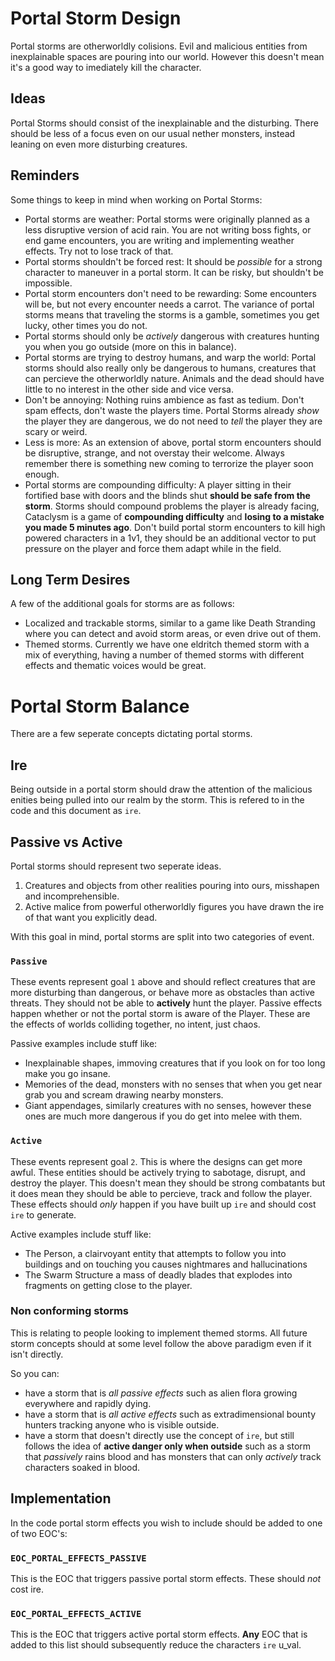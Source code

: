 # Portal Storm Design
Portal storms are otherworldly colisions. Evil and malicious entities from inexplainable spaces are pouring into our world. However this doesn't mean it's a good way to imediately kill the character.

## Ideas
Portal Storms should consist of the inexplainable and the disturbing.  There should be less of a focus even on our usual nether monsters, instead leaning on even more disturbing creatures. 

## Reminders
Some things to keep in mind when working on Portal Storms:
* Portal storms are weather: Portal storms were originally planned as a less disruptive version of acid rain. You are not writing boss fights, or end game encounters, you are writing and implementing weather effects. Try not to lose track of that.
* Portal storms shouldn't be forced rest: It should be *possible* for a strong character to maneuver in a portal storm. It can be risky, but shouldn't be impossible.
* Portal storm encounters don't need to be rewarding: Some encounters will be, but not every encounter needs a carrot. The variance of portal storms means that traveling the storms is a gamble, sometimes you get lucky, other times you do not.
* Portal storms should only be *actively* dangerous with creatures hunting you when you go outside (more on this in balance).
* Portal storms are trying to destroy humans, and warp the world: Portal storms should also really only be dangerous to humans, creatures that can percieve the otherworldly nature. Animals and the dead should have little to no interest in the other side and vice versa.
* Don't be annoying: Nothing ruins ambience as fast as tedium. Don't spam effects, don't waste the players time. Portal Storms already *show* the player they are dangerous, we do not need to *tell* the player they are scary or weird.
* Less is more: As an extension of above, portal storm encounters should be disruptive, strange, and not overstay their welcome. Always remember there is something new coming to terrorize the player soon enough.
* Portal storms are compounding difficulty: A player sitting in their fortified base with doors and the blinds shut **should be safe from the storm**. Storms should compound problems the player is already facing, Cataclysm is a game of **compounding difficulty** and **losing to a mistake you made 5 minutes ago**. Don't build portal storm encounters to kill high powered characters in a 1v1, they should be an additional vector to put pressure on the player and force them adapt while in the field.

## Long Term Desires
A few of the additional goals for storms are as follows:

* Localized and trackable storms, similar to a game like Death Stranding where you can detect and avoid storm areas, or even drive out of them.
* Themed storms. Currently we have one eldritch themed storm with a mix of everything, having a number of themed storms with different effects and thematic voices would be great.

# Portal Storm Balance
There are a few seperate concepts dictating portal storms.

## Ire
Being outside in a portal storm should draw the attention of the malicious enities being pulled into our realm by the storm. This is refered to in the code and this document as `ire`.

## Passive vs Active
Portal storms should represent two seperate ideas.
1. Creatures and objects from other realities pouring into ours, misshapen and incomprehensible.
2. Active malice from powerful otherworldly figures you have drawn the ire of that want you explicitly dead.

With this goal in mind, portal storms are split into two categories of event. 

### `Passive` 
These events represent goal `1` above and should reflect creatures that are more disturbing than dangerous, or behave more as obstacles than active threats. They should not be able to **actively** hunt the player. Passive effects happen whether or not the portal storm is aware of the Player. These are the effects of worlds colliding together, no intent, just chaos. 

Passive examples include stuff like:
* Inexplainable shapes, immoving creatures that if you look on for too long make you go insane.
* Memories of the dead, monsters with no senses that when you get near grab you and scream drawing nearby monsters.
* Giant appendages, similarly creatures with no senses, however these ones are much more dangerous if you do get into melee with them.

### `Active`
These events represent goal `2`. This is where the designs can get more awful. These entities should be actively trying to sabotage, disrupt, and destroy the player. This doesn't mean they should be strong combatants but it does mean they should be able to percieve, track and follow the player.  These effects should *only* happen if you have built up `ire` and should cost `ire` to generate.

Active examples include stuff like:
* The Person, a clairvoyant entity that attempts to follow you into buildings and on touching you causes nightmares and hallucinations
* The Swarm Structure a mass of deadly blades that explodes into fragments on getting close to the player.

### Non conforming storms
This is relating to people looking to implement themed storms. All future storm concepts should at some level follow the above paradigm even if it isn't directly.

So you can:
  * have a storm that is *all passive effects* such as alien flora growing everywhere and rapidly dying.
  * have a storm that is *all active effects* such as extradimensional bounty hunters tracking anyone who is visible outside.
  * have a storm that doesn't directly use the concept of `ire`, but still follows the idea of **active danger only when outside** such as a storm that *passively* rains blood and has monsters that can only *actively* track characters soaked in blood.


## Implementation
In the code portal storm effects you wish to include should be added to one of two EOC's: 

### `EOC_PORTAL_EFFECTS_PASSIVE`
This is the EOC that triggers passive portal storm effects. These should *not* cost ire.

### `EOC_PORTAL_EFFECTS_ACTIVE`
This is the EOC that triggers active portal storm effects. **Any** EOC that is added to this list should subsequently reduce the characters `ire` u_val.
